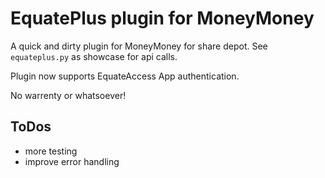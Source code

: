 # EquatePlus plugin for MoneyMoney

A quick and dirty plugin for MoneyMoney for share depot. See `equateplus.py` as showcase for api calls.

Plugin now supports EquateAccess App authentication.

No warrenty or whatsoever!

## ToDos

* more testing
* improve error handling
